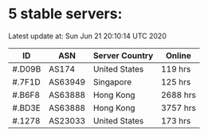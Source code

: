 # 5 stable servers:

Latest update at: Sun Jun 21 20:10:14 UTC 2020

| ID | ASN | Server Country | Online |
| -- | --- | -------------- | ------ |
| #.D09B | AS174 | United States | 119 hrs |
| #.7F1D | AS63949 | Singapore | 125 hrs |
| #.B6F8 | AS63888 | Hong Kong | 2688 hrs |
| #.BD3E | AS63888 | Hong Kong | 3757 hrs |
| #.1278 | AS23033 | United States | 173 hrs |

